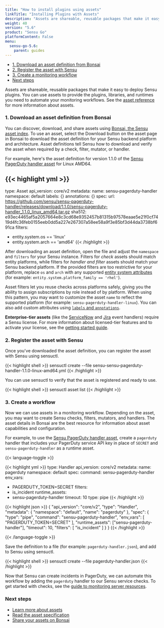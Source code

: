 ```yaml
---
title: "How to install plugins using assets"
linkTitle: "Installing Plugins with Assets"
description: "Assets are shareable, reusable packages that make it easy to deploy Sensu plugins. You can use assets to provide the plugins, libraries, and runtimes you need to power your monitoring workflows. Read the guide to get started using assets."
weight: 40
version: "5.6"
product: "Sensu Go"
platformContent: False
menu: 
  sensu-go-5.6:
    parent: guides
---
```


- [1. Download an asset definition from Bonsai](#1-download-an-asset-definition-from-bonsai)
- [2. Register the asset with Sensu](#2-register-the-asset-with-sensu)
- [3. Create a monitoring workflow](#3-create-a-workflow)
- [Next steps](#next-steps)

Assets are shareable, reusable packages that make it easy to deploy Sensu plugins.
You can use assets to provide the plugins, libraries, and runtimes you need to automate your monitoring workflows.
See the [asset reference](../../reference/assets) for more information about assets.

### 1. Download an asset definition from Bonsai

You can discover, download, and share assets using [Bonsai, the Sensu asset index][16].
To use an asset, select the Download button on the asset page in Bonsai to download the asset definition for your Sensu backend platform and architecture.
Asset definitions tell Sensu how to download and verify the asset when required by a check, filter, mutator, or handler.

For example, here's the asset definition for version 1.1.0 of the [Sensu PagerDuty handler asset][19] for Linux AMD64.

{{< highlight yml >}}
---
type: Asset
api_version: core/v2
metadata:
  name: sensu-pagerduty-handler
  namespace: default
  labels: {}
  annotations: {}
spec:
  url: https://github.com/sensu/sensu-pagerduty-handler/releases/download/1.1.0/sensu-pagerduty-handler_1.1.0_linux_amd64.tar.gz
  sha512: e93ec4465af5a2057664e8c3cd68e9352457b81315b97578eaae5e21f0cf7419d4fc36feb0155eeb0dd5a227e267307a58ee58a9f3e85bf3d44da3738bf691ca
  filters:
  - entity.system.os == 'linux'
  - entity.system.arch == 'amd64'
{{< /highlight >}}

After downloading an asset definition, open the file and adjust the `namespace` and `filters` for your Sensu instance.
Filters for _check_ assets should match entity platforms, while filters for _handler and filter_ assets should match your Sensu backend platform.
If the provided filters are too restrictive for your platform, replace `os` and `arch` with any supported [entity system attributes][4] (for example: `entity.system.platform_family == 'rhel'`).

Asset filters let you reuse checks across platforms safely, giving you the ability to assign subscriptions by role instead of by platform. When using this pattern, you may want to customize the asset `name` to reflect the supported platform (for example: `sensu-pagerduty-handler-linux`).
You can also add custom attributes using [`labels` and `annotations`][5].

**Enterprise-tier assets** (like the [ServiceNow](https://bonsai.sensu.io/assets/sensu/sensu-servicenow-handler) and [Jira](https://bonsai.sensu.io/assets/sensu/sensu-jira-handler) event handlers) require a Sensu license. For more information about licensed-tier features and to activate your license, see the [getting started guide](../../getting-started/enterprise).

### 2. Register the asset with Sensu

Once you've downloaded the asset definition, you can register the asset with Sensu using sensuctl.

{{< highlight shell >}}
sensuctl create --file sensu-sensu-pagerduty-handler-1.1.0-linux-amd64.yml
{{< /highlight >}}

You can use sensuctl to verify that the asset is registered and ready to use.

{{< highlight shell >}}
sensuctl asset list
{{< /highlight >}}

### 3. Create a workflow

Now we can use assets in a monitoring workflow.
Depending on the asset, you may want to create Sensu checks, filters, mutators, and handlers.
The asset details in Bonsai are the best resource for information about asset capabilities and configuration.

For example, to use the [Sensu PagerDuty handler asset][19], create a `pagerduty` handler that includes your PagerDuty service API key in place of `SECRET` and `sensu-pagerduty-handler` as a runtime asset.

{{< language-toggle >}}

{{< highlight yml >}}
type: Handler
api_version: core/v2
metadata:
  name: pagerduty
  namespace: default
spec:
  command: sensu-pagerduty-handler
  env_vars:
  - PAGERDUTY_TOKEN=SECRET
  filters:
  - is_incident
  runtime_assets:
  - sensu-pagerduty-handler
  timeout: 10
  type: pipe
{{< /highlight >}}

{{< highlight json >}}
{
    "api_version": "core/v2",
    "type": "Handler",
    "metadata": {
        "namespace": "default",
        "name": "pagerduty"
    },
    "spec": {
        "type": "pipe",
        "command": "sensu-pagerduty-handler",
        "env_vars": [
          "PAGERDUTY_TOKEN=SECRET"
        ],
        "runtime_assets": ["sensu-pagerduty-handler"],
        "timeout": 10,
        "filters": [
            "is_incident"
        ]
    }
}
{{< /highlight >}}

{{< /language-toggle >}}

Save the definition to a file (for example: `pagerduty-handler.json`), and add to Sensu using sensuctl.

{{< highlight shell >}}
sensuctl create --file pagerduty-handler.json
{{< /highlight >}}

Now that Sensu can create incidents in PagerDuty, we can automate this workflow by adding the `pagerduty` handler to our Sensu service checks.
To get started with checks, see the [guide to monitoring server resources](../monitor-server-resources).

### Next steps

- [Learn more about assets](../../reference/assets#how-do-assets-work)
- [Read the asset specification](../../reference/assets#asset-format-specification)
- [Share your assets on Bonsai](../../reference/assets#sharing-an-asset-on-bonsai)

[1]: ../../reference/assets/
[2]: #creating-an-asset
[3]: https://bonsai.sensu.io
[4]: ../../reference/entities/#system-attributes
[5]: ../../reference/assets/#metadata-attributes
[6]: ../checks
[7]: ../filters
[8]: ../mutators
[9]: ../handlers
[16]: https://bonsai.sensu.io
[17]: ../../getting-started/enterprise
[19]: https://bonsai.sensu.io/assets/sensu/sensu-pagerduty-handler
